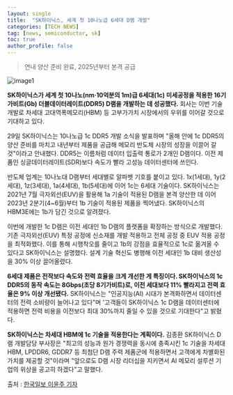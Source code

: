 ```yaml
---
layout: single
title:  "SK하이닉스, 세계 첫 10나노급 6세대 D램 개발"
categories: [TECH NEWS]
tag: [news, semiconductor, sk]
toc: true
author_profile: false
---
```



> 연내 양산 준비 완료, 2025년부터 본격 공급



![image1](https://imgnews.pstatic.net/image/469/2024/08/29/0000820437_001_20240830061228540.jpg?type=w647)



**SK하이닉스가 세계 첫 10나노(nm·10억분의 1m)급 6세대(1c) 미세공정을 적용한 16기가비트(Gb) 더블데이터레이트(DDR5) D램을 개발하는 데 성공했다.** 회사는 이번 기술 개발로 차세대 고대역폭메모리(HBM) 등 고부가가치 시장에서의 우위를 이어갈 것으로 기대하고 있다.



29일 SK하이닉스는 10나노급 1c DDR5 개발 소식을 발표하며 "올해 안에 1c DDR5의 양산 준비를 마치고 내년부터 제품을 공급해 메모리 반도체 시장의 성장을 이끌어 갈 것"이라고 안내했다. DDR5는 이름처럼 데이터 입출력 통로가 2개인 D램이다. 이전 제품인 싱글데이터레이트(SDR)보다 속도가 빨라 고성능 데이터센터에 쓰인다.



반도체 업계는 10나노대 D램부터 세대별로 알파벳 기호를 붙이고 있다. 1x(1세대), 1y(2세대), 1z(3세대), 1a(4세대), 1b(5세대)에 이어 1c는 6세대 기술이다. SK하이닉스는 2021년 7월 극자외선(EUV)을 활용해 1a 기술이 적용된 D램을 본격 양산한 데 이어 2023년 2분기(4~6월)부터 1b 기술이 적용된 제품을 찍어냈다. SK하이닉스의 HBM3E에는 1b가 담긴 것으로 알려졌다.



이번에 개발한 1c D램은 이전 세대인 1b D램의 플랫폼을 확장하는 방식으로 개발했다. 기존 극자외선(EUV) 특정 공정에 신소재를 개발 적용하고 전체 공정 중 EUV 적용 공정을 최적화했다. 이를 통해 시행착오를 줄이고 1b의 강점을 효율적으로 1c로 옮겨올 수 있다고 SK하이닉스는 설명했다. 설계 기술 혁신도 병행해 이전 세대인 1b 대비 생산성을 30% 이상 끌어올렸다.



**6세대 제품은 전작보다 속도와 전력 효율을 크게 개선한 게 특징이다. SK하이닉스의 1c DDR5의 동작 속도는 8Gbps(초당 8기가비트)로, 이전 세대보다 11% 빨라지고 전력 효율은 9% 이상 개선됐다.** SK하이닉스는 "인공지능(AI) 시대가 본격화하면서 데이터센터의 전력 소비량이 늘어나고 있다"며 '고객들이 SK하이닉스 1c D램을 데이터센터에 적용하면 전력 비용을 이전보다 최대 30%까지 줄일 수 있을 것으로 기대한다"고 밝혔다.



**SK하이닉스는 차세대 HBM에 1c 기술을 적용한다는 계획이다.** 김종환 SK하이닉스 D램 개발담당 부사장은 "최고의 성능과 원가 경쟁력을 동시에 충족시킨 1c 기술을 차세대 HBM, LPDDR6, GDDR7 등 최첨단 D램 주력 제품군에 적용하면서 고객에게 차별화된 가치를 제공할 것"이라며 "앞으로도 D램 시장 리더십을 지키면서 AI 메모리 설루션 기업의 위상을 공고히 하겠다"고 말했다.



출처 : [한국일보 이윤주 기자](https://n.news.naver.com/mnews/article/469/0000820437?rc=N&ntype=RANKING)

